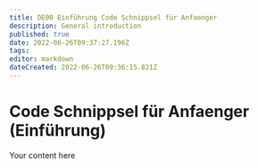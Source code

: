 ```yaml
---
title: DE00 Einführung Code Schnippsel für Anfaenger
description: General introduction 
published: true
date: 2022-06-26T09:37:27.196Z
tags: 
editor: markdown
dateCreated: 2022-06-26T09:36:15.821Z
---
```


# Code Schnippsel für Anfaenger (Einführung)
Your content here